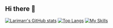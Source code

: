 ## Hi there 👋
[![Larimarr's GitHub stats](https://github-readme-stats.vercel.app/api?username=Larimarr&theme=cobalt&show_icons=true)](https://github.com/anuraghazra/github-readme-stats)
[![Top Langs](https://github-readme-stats.vercel.app/api/top-langs/?username=Larimarr&theme=cobalt&show_icons=true&exclude_repo=hotel_bookings_study)](https://github.com/anuraghazra/github-readme-stats)
[![My Skills](https://skillicons.dev/icons?i=c,cpp,py,go,sklearn,docker,vscode,discord)](https://skillicons.dev)
<!--
**Larimarr/Larimarr** is a ✨ _special_ ✨ repository because its `README.md` (this file) appears on your GitHub profile.

Here are some ideas to get you started:

- 🔭 I’m currently working on ...
- 🌱 I’m currently learning ...
- 👯 I’m looking to collaborate on ...
- 🤔 I’m looking for help with ...
- 💬 Ask me about ...
- 📫 How to reach me: ...
- 😄 Pronouns: ...
- ⚡ Fun fact: ...
-->
